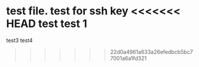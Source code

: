 test file.
test for ssh key
<<<<<<< HEAD
test
test 1
=======

test3
test4
>>>>>>> 22d0a4961a633a26efedbcb5bc77001a6a1fd321
